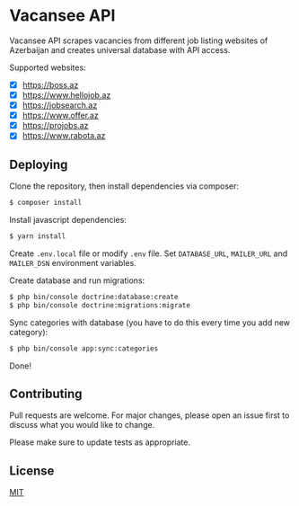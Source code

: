 # Vacansee API

Vacansee API scrapes vacancies from different job listing websites of Azerbaijan and creates universal database with API access. 

Supported websites:

- [x] https://boss.az
- [x] https://www.hellojob.az
- [x] https://jobsearch.az
- [x] https://www.offer.az
- [x] https://projobs.az
- [x] https://www.rabota.az

## Deploying

Clone the repository, then install dependencies via composer:

```bash
$ composer install
```

Install javascript dependencies:

```bash
$ yarn install
```

Create `.env.local` file or modify `.env` file. Set `DATABASE_URL`, `MAILER_URL` and `MAILER_DSN` environment variables.

Create database and run migrations:

```bash
$ php bin/console doctrine:database:create
$ php bin/console doctrine:migrations:migrate
```

Sync categories with database (you have to do this every time you add new category):

```bash
$ php bin/console app:sync:categories
```

Done!

## Contributing
Pull requests are welcome. For major changes, please open an issue first to discuss what you would like to change.

Please make sure to update tests as appropriate.

## License
[MIT](LICENSE)
